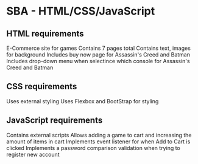 # SBA - HTML/CSS/JavaScript

## HTML requirements
E-Commerce site for games
Contains 7 pages total
Contains text, images for background
Includes buy now page for Assassin's Creed and Batman
Includes drop-down menu when selectince which console for Assassin's Creed and Batman

## CSS requirements
Uses external styling
Uses Flexbox and BootStrap for styling


## JavaScript requirements
Contains external scripts
Allows adding a game to cart and increasing the amount of items in cart
Implements event listener for when Add to Cart is clicked
Implements a password comparison validation when trying to register new account
